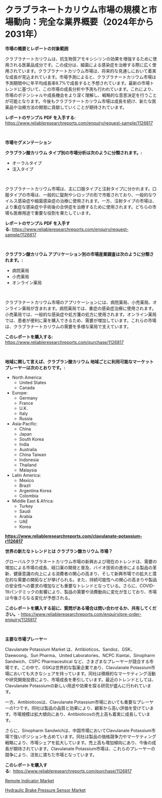 <p><h1>クラブラネートカリウム市場の規模と市場動向：完全な業界概要（2024年から2031年）</h1></p><p><strong>市場の概要とレポートの対象範囲</strong></p>
<p><p>クラブラナートカリウムは、抗生物質アモキシシリンの効果を増強するために使用される医薬品成分です。この成分は、細菌による感染症を治療する際に広く使用されています。クラブラナートカリウム市場は、将来的な見通しにおいて着実な成長が見込まれています。市場予測によると、クラブラナートカリウム市場は予測期間中に年平均成長率8.7%で成長すると予想されています。最新の市場トレンドに基づいて、この市場の成長分析や予測も行われています。これにより、市場のポテンシャルや成長機会をより深く理解し、戦略的な意思決定を行うことが可能となります。今後もクラブラナートカリウム市場は成長を続け、新たな医薬品や治療方法の開発に貢献していくことが期待されています。</p></p>
<p><strong>レポートのサンプル PDF を入手する:</strong> <a href="https://www.reliableresearchreports.com/enquiry/request-sample/1126817">https://www.reliableresearchreports.com/enquiry/request-sample/1126817</a></p>
<p>&nbsp;</p>
<p><strong>市場セグメンテーション</strong></p>
<p><strong>クラブラン酸カリウム タイプ別の市場分析は次のように分類されます。:</strong></p>
<p><ul><li>オーラルタイプ</li><li>注入タイプ</li></ul></p>
<p>&nbsp;</p>
<p><p>クラブラナートカリウム市場は、主に口服タイプと注射タイプに分かれます。口服タイプの市場は、一般的に錠剤やシロップの形で市販されており、一般的なウイルス感染症や細菌感染症の治療に使用されます。一方、注射タイプの市場は、より重症な感染症や手術後の合併症を治療するために使用されます。どちらの市場も医療用途で重要な役割を果たしています。</p></p>
<p><strong>レポートのサンプル PDF を入手する:</strong>&nbsp;<a href="https://www.reliableresearchreports.com/enquiry/request-sample/1126817">https://www.reliableresearchreports.com/enquiry/request-sample/1126817</a></p>
<p>&nbsp;</p>
<p><strong> クラブラン酸カリウム アプリケーション別の市場産業調査は次のように分類されます。:</strong></p>
<p><ul><li>病院薬局</li><li>小売薬局</li><li>オンライン薬局</li></ul></p>
<p>&nbsp;</p>
<p><p>クラブラナートカリウム市場のアプリケーションには、病院薬局、小売薬局、オンライン薬局が含まれます。病院薬局では、重症の感染症治療に使用されます。小売薬局では、一般的な感染症や処方箋の処方に使用されます。オンライン薬局では、患者が便利に薬を購入できるため、需要が増加しています。これらの市場は、クラブラナートカリウムの需要を多様な薬局で支えています。</p></p>
<p><strong>このレポートを購入する:</strong>&nbsp; <a href="https://www.reliableresearchreports.com/purchase/1126817">https://www.reliableresearchreports.com/purchase/1126817</a></p>
<p>&nbsp;</p>
<p><strong>地域に関して言えば、クラブラン酸カリウム 地域ごとに利用可能なマーケットプレーヤーは次のとおりです。:</strong></p>
<p><ul>
    <li>
        North America:
        <ul>
            <li>United States</li>
            <li>Canada</li>
        </ul>
    </li>
    <li>
        Europe:
        <ul>
            <li>Germany</li>
            <li>France</li>
            <li>U.K.</li>
            <li>Italy</li>
            <li>Russia</li>
        </ul>
    </li>
    <li>
        Asia-Pacific:
        <ul>
            <li>China</li>
            <li>Japan</li>
            <li>South Korea</li>
            <li>India</li>
            <li>Australia</li>
            <li>China Taiwan</li>
            <li>Indonesia</li>
            <li>Thailand</li>
            <li>Malaysia</li>
        </ul>
    </li>
    <li>
        Latin America:
        <ul>
            <li>Mexico</li>
            <li>Brazil</li>
            <li>Argentina Korea</li>
            <li>Colombia</li>
        </ul>
    </li>
    <li>
        Middle East & Africa:
        <ul>
            <li>Turkey</li>
            <li>Saudi</li>
            <li>Arabia</li>
            <li>UAE</li>
            <li>Korea</li>
        </ul>
    </li>
    </ul></p>
<p><strong><a href="https://www.reliableresearchreports.com/clavulanate-potassium-r1126817">https://www.reliableresearchreports.com/clavulanate-potassium-r1126817</a></strong>&nbsp;</p>
<p><strong>世界の新たなトレンドとは クラブラン酸カリウム 市場？</strong></p>
<p><p>グローバルクラブラネートカリウム市場の新興および現在のトレンドは、需要の増加による市場の成長、経口薬の開発と普及、バイオ技術の進歩による製品の革新、健康意識の向上による消費者の関心の高まり、そして新興市場での拡大と潜在的な需要の開拓などが挙げられる。また、持続可能性への関心の高まりや製品の安全性への要求の増加なども重要なトレンドとなっている。さらに、COVID-19パンデミックの影響により、製品の需要や消費動向に変化が生じており、市場は今後さらなる変化が予想される。</p></p>
<p><strong>このレポートを購入する前に、質問がある場合は問い合わせるか、共有してください。</strong>- <a href="https://www.reliableresearchreports.com/enquiry/pre-order-enquiry/1126817">https://www.reliableresearchreports.com/enquiry/pre-order-enquiry/1126817</a></p>
<p>&nbsp;</p>
<p><strong>主要な市場プレーヤー</strong></p>
<p><p>Clavulanate Potassium Market は、Antibioticos、Sandoz、GSK、Daewoong、Sun Pharma、United Laboratories、NCPC Xiantai、Sinopharm Sandwich、CSPC Pharmaceutical など、さまざまなプレーヤーが競合する市場です。この中で、GSKは世界的な製薬企業であり、Clavulanate Potassium市場においても大きなシェアを持っています。同社は積極的なマーケティング活動や研究開発投資により、市場成長を牽引しています。最近のトレンドとしては、Clavulanate Potassiumの新しい用途や効果を探る研究が盛んに行われています。</p><p>一方、Antibioticosは、Clavulanate Potassium市場においても重要なプレーヤーの1つです。同社は製品の品質と効果により、顧客から高い評価を受けています。市場規模は拡大傾向にあり、Antibioticosの売上高も着実に成長しています。</p><p>さらに、Sinopharm Sandwichは、中国市場においてClavulanate Potassium市場で強いポジションを占めています。同社は製品の価格競争力やマーケティング戦略により、市場シェアを拡大しています。売上高も増加傾向にあり、今後の成長が期待されています。Clavulanate Potassium市場は、これらのプレーヤーの競争により、活気に満ちた市場となっています。</p></p>
<p><strong>このレポートを購入する:</strong>&nbsp;&nbsp;<a href="https://www.reliableresearchreports.com/purchase/1126817">https://www.reliableresearchreports.com/purchase/1126817</a></p>
<p><p><a href="https://artistic-helicopter-ca9.notion.site/Remote-Indicator-Market-Trends-and-Market-Analysis-forecasted-for-period-2024-2031-5343ec24e3f94e16921dacaa69a3ed0c">Remote Indicator Market</a></p><p><a href="https://picayune-night-cbd.notion.site/Hydraulic-Brake-Pressure-Sensor-Market-Research-Report-Its-History-and-Forecast-2024-to-2031-610db702ecdd4a49acfc883a405f2215">Hydraulic Brake Pressure Sensor Market</a></p></p>